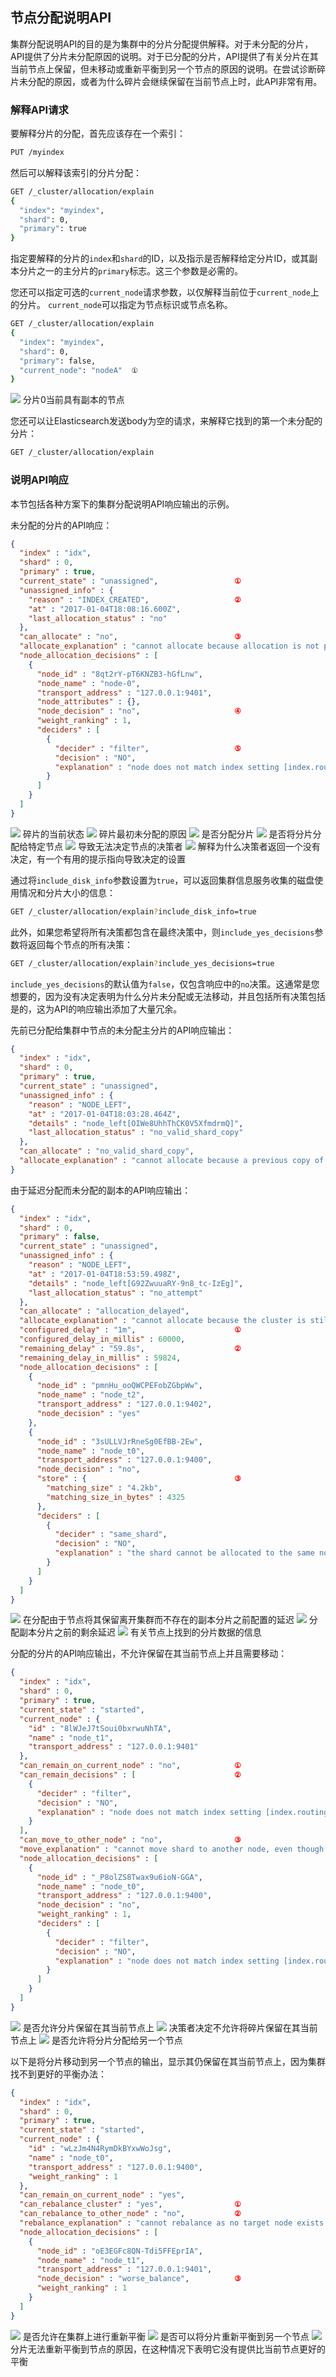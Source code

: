## 节点分配说明API
集群分配说明API的目的是为集群中的分片分配提供解释。对于未分配的分片，API提供了分片未分配原因的说明。对于已分配的分片，API提供了有关分片在其当前节点上保留，但未移动或重新平衡到另一个节点的原因的说明。在尝试诊断碎片未分配的原因，或者为什么碎片会继续保留在当前节点上时，此API非常有用。

### 解释API请求
要解释分片的分配，首先应该存在一个索引：

```sh
PUT /myindex
```

然后可以解释该索引的分片分配：

```sh
GET /_cluster/allocation/explain
{
  "index": "myindex",
  "shard": 0,
  "primary": true
}
```

指定要解释的分片的`index`和`shard`的ID，以及指示是否解释给定分片ID，或其副本分片之一的主分片的`primary`标志。这三个参数是必需的。

您还可以指定可选的`current_node`请求参数，以仅解释当前位于`current_node`上的分片。 `current_node`可以指定为节点标识或节点名称。

```sh
GET /_cluster/allocation/explain
{
  "index": "myindex",
  "shard": 0,
  "primary": false,
  "current_node": "nodeA"  ①
}
```

![](../../elasticsearch-guide/source/images/common/1.png) 分片0当前具有副本的节点

您还可以让Elasticsearch发送body为空的请求，来解释它找到的第一个未分配的分片：

```sh
GET /_cluster/allocation/explain
```

### 说明API响应
本节包括各种方案下的集群分配说明API响应输出的示例。

未分配的分片的API响应：
```json
{
  "index" : "idx",
  "shard" : 0,
  "primary" : true,
  "current_state" : "unassigned",                 ①
  "unassigned_info" : {
    "reason" : "INDEX_CREATED",                   ②
    "at" : "2017-01-04T18:08:16.600Z",
    "last_allocation_status" : "no"
  },
  "can_allocate" : "no",                          ③
  "allocate_explanation" : "cannot allocate because allocation is not permitted to any of the nodes",
  "node_allocation_decisions" : [
    {
      "node_id" : "8qt2rY-pT6KNZB3-hGfLnw",
      "node_name" : "node-0",
      "transport_address" : "127.0.0.1:9401",
      "node_attributes" : {},
      "node_decision" : "no",                     ④
      "weight_ranking" : 1,
      "deciders" : [
        {
          "decider" : "filter",                   ⑤
          "decision" : "NO",
          "explanation" : "node does not match index setting [index.routing.allocation.include] filters [_name:\"non_existent_node\"]"  ⑥
        }
      ]
    }
  ]
}
```

![](../../elasticsearch-guide/source/images/common/1.png) 碎片的当前状态
![](../../elasticsearch-guide/source/images/common/2.png) 碎片最初未分配的原因
![](../../elasticsearch-guide/source/images/common/3.png) 是否分配分片
![](../../elasticsearch-guide/source/images/common/4.png) 是否将分片分配给特定节点
![](../../elasticsearch-guide/source/images/common/5.png) 导致无法决定节点的决策者
![](../../elasticsearch-guide/source/images/common/6.png) 解释为什么决策者返回一个没有决定，有一个有用的提示指向导致决定的设置

通过将`include_disk_info`参数设置为`true`，可以返回集群信息服务收集的磁盘使用情况和分片大小的信息：

```sh
GET /_cluster/allocation/explain?include_disk_info=true
```

此外，如果您希望将所有决策都包含在最终决策中，则`include_yes_decisions`参数将返回每个节点的所有决策：

```sh
GET /_cluster/allocation/explain?include_yes_decisions=true
```

`include_yes_decisions`的默认值为`false`，仅包含响应中的`no`决策。这通常是您想要的，因为没有决定表明为什么分片未分配或无法移动，并且包括所有决策包括是的，这为API的响应输出添加了大量冗余。

先前已分配给集群中节点的未分配主分片的API响应输出：

```json
{
  "index" : "idx",
  "shard" : 0,
  "primary" : true,
  "current_state" : "unassigned",
  "unassigned_info" : {
    "reason" : "NODE_LEFT",
    "at" : "2017-01-04T18:03:28.464Z",
    "details" : "node_left[OIWe8UhhThCK0V5XfmdrmQ]",
    "last_allocation_status" : "no_valid_shard_copy"
  },
  "can_allocate" : "no_valid_shard_copy",
  "allocate_explanation" : "cannot allocate because a previous copy of the primary shard existed but can no longer be found on the nodes in the cluster"
}
```

由于延迟分配而未分配的副本的API响应输出：
```json
{
  "index" : "idx",
  "shard" : 0,
  "primary" : false,
  "current_state" : "unassigned",
  "unassigned_info" : {
    "reason" : "NODE_LEFT",
    "at" : "2017-01-04T18:53:59.498Z",
    "details" : "node_left[G92ZwuuaRY-9n8_tc-IzEg]",
    "last_allocation_status" : "no_attempt"
  },
  "can_allocate" : "allocation_delayed",
  "allocate_explanation" : "cannot allocate because the cluster is still waiting 59.8s for the departed node holding a replica to rejoin, despite being allowed to allocate the shard to at least one other node",
  "configured_delay" : "1m",                      ①
  "configured_delay_in_millis" : 60000,
  "remaining_delay" : "59.8s",                    ②
  "remaining_delay_in_millis" : 59824,
  "node_allocation_decisions" : [
    {
      "node_id" : "pmnHu_ooQWCPEFobZGbpWw",
      "node_name" : "node_t2",
      "transport_address" : "127.0.0.1:9402",
      "node_decision" : "yes"
    },
    {
      "node_id" : "3sULLVJrRneSg0EfBB-2Ew",
      "node_name" : "node_t0",
      "transport_address" : "127.0.0.1:9400",
      "node_decision" : "no",
      "store" : {                                 ③
        "matching_size" : "4.2kb",
        "matching_size_in_bytes" : 4325
      },
      "deciders" : [
        {
          "decider" : "same_shard",
          "decision" : "NO",
          "explanation" : "the shard cannot be allocated to the same node on which a copy of the shard already exists [[idx][0], node[3sULLVJrRneSg0EfBB-2Ew], [P], s[STARTED], a[id=eV9P8BN1QPqRc3B4PLx6cg]]"
        }
      ]
    }
  ]
}
```

![](../../elasticsearch-guide/source/images/common/1.png) 在分配由于节点将其保留离开集群而不存在的副本分片之前配置的延迟
![](../../elasticsearch-guide/source/images/common/2.png) 分配副本分片之前的剩余延迟
![](../../elasticsearch-guide/source/images/common/3.png) 有关节点上找到的分片数据的信息

分配的分片的API响应输出，不允许保留在其当前节点上并且需要移动：
```json
{
  "index" : "idx",
  "shard" : 0,
  "primary" : true,
  "current_state" : "started",
  "current_node" : {
    "id" : "8lWJeJ7tSoui0bxrwuNhTA",
    "name" : "node_t1",
    "transport_address" : "127.0.0.1:9401"
  },
  "can_remain_on_current_node" : "no",            ①
  "can_remain_decisions" : [                      ②
    {
      "decider" : "filter",
      "decision" : "NO",
      "explanation" : "node does not match index setting [index.routing.allocation.include] filters [_name:\"non_existent_node\"]"
    }
  ],
  "can_move_to_other_node" : "no",                ③
  "move_explanation" : "cannot move shard to another node, even though it is not allowed to remain on its current node",
  "node_allocation_decisions" : [
    {
      "node_id" : "_P8olZS8Twax9u6ioN-GGA",
      "node_name" : "node_t0",
      "transport_address" : "127.0.0.1:9400",
      "node_decision" : "no",
      "weight_ranking" : 1,
      "deciders" : [
        {
          "decider" : "filter",
          "decision" : "NO",
          "explanation" : "node does not match index setting [index.routing.allocation.include] filters [_name:\"non_existent_node\"]"
        }
      ]
    }
  ]
}
```

![](../../elasticsearch-guide/source/images/common/1.png) 是否允许分片保留在其当前节点上
![](../../elasticsearch-guide/source/images/common/2.png) 决策者决定不允许将碎片保留在其当前节点上
![](../../elasticsearch-guide/source/images/common/3.png) 是否允许将分片分配给另一个节点

以下是将分片移动到另一个节点的输出，显示其仍保留在其当前节点上，因为集群找不到更好的平衡办法：
```json
{
  "index" : "idx",
  "shard" : 0,
  "primary" : true,
  "current_state" : "started",
  "current_node" : {
    "id" : "wLzJm4N4RymDkBYxwWoJsg",
    "name" : "node_t0",
    "transport_address" : "127.0.0.1:9400",
    "weight_ranking" : 1
  },
  "can_remain_on_current_node" : "yes",
  "can_rebalance_cluster" : "yes",                ①
  "can_rebalance_to_other_node" : "no",           ②
  "rebalance_explanation" : "cannot rebalance as no target node exists that can both allocate this shard and improve the cluster balance",
  "node_allocation_decisions" : [
    {
      "node_id" : "oE3EGFc8QN-Tdi5FFEprIA",
      "node_name" : "node_t1",
      "transport_address" : "127.0.0.1:9401",
      "node_decision" : "worse_balance",          ③
      "weight_ranking" : 1
    }
  ]
}
```

![](../../elasticsearch-guide/source/images/common/1.png) 是否允许在集群上进行重新平衡
![](../../elasticsearch-guide/source/images/common/2.png) 是否可以将分片重新平衡到另一个节点
![](../../elasticsearch-guide/source/images/common/3.png) 分片无法重新平衡到节点的原因，在这种情况下表明它没有提供比当前节点更好的平衡
